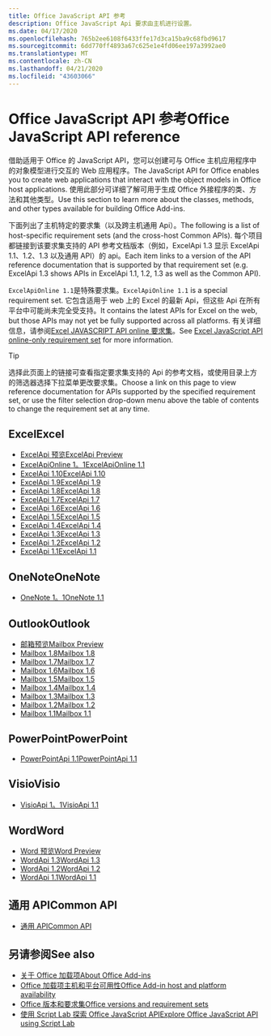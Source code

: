 ```yaml
---
title: Office JavaScript API 参考
description: Office JavaScript Api 要求由主机进行设置。
ms.date: 04/17/2020
ms.openlocfilehash: 765b2ee6108f6433ffe17d3ca15ba9c68fbd9617
ms.sourcegitcommit: 6dd770ff4893a67c625e1e4fd06ee197a3992ae0
ms.translationtype: MT
ms.contentlocale: zh-CN
ms.lasthandoff: 04/21/2020
ms.locfileid: "43603066"
---
```

# <a name="office-javascript-api-reference"></a><span data-ttu-id="38697-103">Office JavaScript API 参考</span><span class="sxs-lookup"><span data-stu-id="38697-103">Office JavaScript API reference</span></span>

<span data-ttu-id="38697-104">借助适用于 Office 的 JavaScript API，您可以创建可与 Office 主机应用程序中的对象模型进行交互的 Web 应用程序。</span><span class="sxs-lookup"><span data-stu-id="38697-104">The JavaScript API for Office enables you to create web applications that interact with the object models in Office host applications.</span></span> <span data-ttu-id="38697-105">使用此部分可详细了解可用于生成 Office 外接程序的类、方法和其他类型。</span><span class="sxs-lookup"><span data-stu-id="38697-105">Use this section to learn more about the classes, methods, and other types available for building Office Add-ins.</span></span>

<span data-ttu-id="38697-106">下面列出了主机特定的要求集（以及跨主机通用 Api）。</span><span class="sxs-lookup"><span data-stu-id="38697-106">The following is a list of host-specific requirement sets (and the cross-host Common APIs).</span></span> <span data-ttu-id="38697-107">每个项目都链接到该要求集支持的 API 参考文档版本（例如，ExcelApi 1.3 显示 ExcelApi 1.1、1.2、1.3 以及通用 API）的 api。</span><span class="sxs-lookup"><span data-stu-id="38697-107">Each item links to a version of the API reference documentation that is supported by that requirement set (e.g. ExcelApi 1.3 shows APIs in ExcelApi 1.1, 1.2, 1.3 as well as the Common API).</span></span>

<span data-ttu-id="38697-108">`ExcelApiOnline 1.1`是特殊要求集。</span><span class="sxs-lookup"><span data-stu-id="38697-108">`ExcelApiOnline 1.1` is a special requirement set.</span></span> <span data-ttu-id="38697-109">它包含适用于 web 上的 Excel 的最新 Api，但这些 Api 在所有平台中可能尚未完全受支持。</span><span class="sxs-lookup"><span data-stu-id="38697-109">It contains the latest APIs for Excel on the web, but those APIs may not yet be fully supported across all platforms.</span></span> <span data-ttu-id="38697-110">有关详细信息，请参阅[Excel JAVASCRIPT API online 要求集](/office/dev/add-ins/reference/requirement-sets/excel-api-online-requirement-set)。</span><span class="sxs-lookup"><span data-stu-id="38697-110">See [Excel JavaScript API online-only requirement set](/office/dev/add-ins/reference/requirement-sets/excel-api-online-requirement-set) for more information.</span></span>

> [!TIP]
> <span data-ttu-id="38697-111">选择此页面上的链接可查看指定要求集支持的 Api 的参考文档，或使用目录上方的筛选器选择下拉菜单更改要求集。</span><span class="sxs-lookup"><span data-stu-id="38697-111">Choose a link on this page to view reference documentation for APIs supported by the specified requirement set, or use the filter selection drop-down menu above the table of contents to change the requirement set at any time.</span></span>

## <a name="excel"></a><span data-ttu-id="38697-112">Excel</span><span class="sxs-lookup"><span data-stu-id="38697-112">Excel</span></span>

- [<span data-ttu-id="38697-113">ExcelApi 预览</span><span class="sxs-lookup"><span data-stu-id="38697-113">ExcelApi Preview</span></span>](/javascript/api/excel?view=excel-js-preview)
- [<span data-ttu-id="38697-114">ExcelApiOnline 1。1</span><span class="sxs-lookup"><span data-stu-id="38697-114">ExcelApiOnline 1.1</span></span>](/javascript/api/excel?view=excel-js-online)
- [<span data-ttu-id="38697-115">ExcelApi 1.10</span><span class="sxs-lookup"><span data-stu-id="38697-115">ExcelApi 1.10</span></span>](/javascript/api/excel?view=excel-js-1.10)
- [<span data-ttu-id="38697-116">ExcelApi 1.9</span><span class="sxs-lookup"><span data-stu-id="38697-116">ExcelApi 1.9</span></span>](/javascript/api/excel?view=excel-js-1.9)
- [<span data-ttu-id="38697-117">ExcelApi 1.8</span><span class="sxs-lookup"><span data-stu-id="38697-117">ExcelApi 1.8</span></span>](/javascript/api/excel?view=excel-js-1.8)
- [<span data-ttu-id="38697-118">ExcelApi 1.7</span><span class="sxs-lookup"><span data-stu-id="38697-118">ExcelApi 1.7</span></span>](/javascript/api/excel?view=excel-js-1.7)
- [<span data-ttu-id="38697-119">ExcelApi 1.6</span><span class="sxs-lookup"><span data-stu-id="38697-119">ExcelApi 1.6</span></span>](/javascript/api/excel?view=excel-js-1.6)
- [<span data-ttu-id="38697-120">ExcelApi 1.5</span><span class="sxs-lookup"><span data-stu-id="38697-120">ExcelApi 1.5</span></span>](/javascript/api/excel?view=excel-js-1.5)
- [<span data-ttu-id="38697-121">ExcelApi 1.4</span><span class="sxs-lookup"><span data-stu-id="38697-121">ExcelApi 1.4</span></span>](/javascript/api/excel?view=excel-js-1.4)
- [<span data-ttu-id="38697-122">ExcelApi 1.3</span><span class="sxs-lookup"><span data-stu-id="38697-122">ExcelApi 1.3</span></span>](/javascript/api/excel?view=excel-js-1.3)
- [<span data-ttu-id="38697-123">ExcelApi 1.2</span><span class="sxs-lookup"><span data-stu-id="38697-123">ExcelApi 1.2</span></span>](/javascript/api/excel?view=excel-js-1.2)
- [<span data-ttu-id="38697-124">ExcelApi 1.1</span><span class="sxs-lookup"><span data-stu-id="38697-124">ExcelApi 1.1</span></span>](/javascript/api/excel?view=excel-js-1.1)

## <a name="onenote"></a><span data-ttu-id="38697-125">OneNote</span><span class="sxs-lookup"><span data-stu-id="38697-125">OneNote</span></span>

- [<span data-ttu-id="38697-126">OneNote 1。1</span><span class="sxs-lookup"><span data-stu-id="38697-126">OneNote 1.1</span></span>](/javascript/api/onenote?view=onenote-js-1.1)

## <a name="outlook"></a><span data-ttu-id="38697-127">Outlook</span><span class="sxs-lookup"><span data-stu-id="38697-127">Outlook</span></span>

- [<span data-ttu-id="38697-128">邮箱预览</span><span class="sxs-lookup"><span data-stu-id="38697-128">Mailbox Preview</span></span>](/javascript/api/outlook?view=outlook-js-preview)
- [<span data-ttu-id="38697-129">Mailbox 1.8</span><span class="sxs-lookup"><span data-stu-id="38697-129">Mailbox 1.8</span></span>](/javascript/api/outlook?view=outlook-js-1.8)
- [<span data-ttu-id="38697-130">Mailbox 1.7</span><span class="sxs-lookup"><span data-stu-id="38697-130">Mailbox 1.7</span></span>](/javascript/api/outlook?view=outlook-js-1.7)
- [<span data-ttu-id="38697-131">Mailbox 1.6</span><span class="sxs-lookup"><span data-stu-id="38697-131">Mailbox 1.6</span></span>](/javascript/api/outlook?view=outlook-js-1.6)
- [<span data-ttu-id="38697-132">Mailbox 1.5</span><span class="sxs-lookup"><span data-stu-id="38697-132">Mailbox 1.5</span></span>](/javascript/api/outlook?view=outlook-js-1.5)
- [<span data-ttu-id="38697-133">Mailbox 1.4</span><span class="sxs-lookup"><span data-stu-id="38697-133">Mailbox 1.4</span></span>](/javascript/api/outlook?view=outlook-js-1.4)
- [<span data-ttu-id="38697-134">Mailbox 1.3</span><span class="sxs-lookup"><span data-stu-id="38697-134">Mailbox 1.3</span></span>](/javascript/api/outlook?view=outlook-js-1.3)
- [<span data-ttu-id="38697-135">Mailbox 1.2</span><span class="sxs-lookup"><span data-stu-id="38697-135">Mailbox 1.2</span></span>](/javascript/api/outlook?view=outlook-js-1.2)
- [<span data-ttu-id="38697-136">Mailbox 1.1</span><span class="sxs-lookup"><span data-stu-id="38697-136">Mailbox 1.1</span></span>](/javascript/api/outlook?view=outlook-js-1.1)

## <a name="powerpoint"></a><span data-ttu-id="38697-137">PowerPoint</span><span class="sxs-lookup"><span data-stu-id="38697-137">PowerPoint</span></span>

- [<span data-ttu-id="38697-138">PowerPointApi 1.1</span><span class="sxs-lookup"><span data-stu-id="38697-138">PowerPointApi 1.1</span></span>](/javascript/api/powerpoint?view=powerpoint-js-1.1)

## <a name="visio"></a><span data-ttu-id="38697-139">Visio</span><span class="sxs-lookup"><span data-stu-id="38697-139">Visio</span></span>

- [<span data-ttu-id="38697-140">VisioApi 1。1</span><span class="sxs-lookup"><span data-stu-id="38697-140">VisioApi 1.1</span></span>](/javascript/api/visio?view=visio-js-1.1)

## <a name="word"></a><span data-ttu-id="38697-141">Word</span><span class="sxs-lookup"><span data-stu-id="38697-141">Word</span></span>

- [<span data-ttu-id="38697-142">Word 预览</span><span class="sxs-lookup"><span data-stu-id="38697-142">Word Preview</span></span>](/javascript/api/word?view=word-js-preview)
- [<span data-ttu-id="38697-143">WordApi 1.3</span><span class="sxs-lookup"><span data-stu-id="38697-143">WordApi 1.3</span></span>](/javascript/api/word?view=word-js-1.3)
- [<span data-ttu-id="38697-144">WordApi 1.2</span><span class="sxs-lookup"><span data-stu-id="38697-144">WordApi 1.2</span></span>](/javascript/api/word?view=word-js-1.2)
- [<span data-ttu-id="38697-145">WordApi 1.1</span><span class="sxs-lookup"><span data-stu-id="38697-145">WordApi 1.1</span></span>](/javascript/api/word?view=word-js-1.1)

## <a name="common-api"></a><span data-ttu-id="38697-146">通用 API</span><span class="sxs-lookup"><span data-stu-id="38697-146">Common API</span></span>

- [<span data-ttu-id="38697-147">通用 API</span><span class="sxs-lookup"><span data-stu-id="38697-147">Common API</span></span>](/javascript/api/office?view=common-js)

## <a name="see-also"></a><span data-ttu-id="38697-148">另请参阅</span><span class="sxs-lookup"><span data-stu-id="38697-148">See also</span></span>

- [<span data-ttu-id="38697-149">关于 Office 加载项</span><span class="sxs-lookup"><span data-stu-id="38697-149">About Office Add-ins</span></span>](/office/dev/add-ins/overview)
- [<span data-ttu-id="38697-150">Office 加载项主机和平台可用性</span><span class="sxs-lookup"><span data-stu-id="38697-150">Office Add-in host and platform availability</span></span>](/office/dev/add-ins/overview/office-add-in-availability)
- [<span data-ttu-id="38697-151">Office 版本和要求集</span><span class="sxs-lookup"><span data-stu-id="38697-151">Office versions and requirement sets</span></span>](/office/dev/add-ins/develop/office-versions-and-requirement-sets)
- [<span data-ttu-id="38697-152">使用 Script Lab 探索 Office JavaScript API</span><span class="sxs-lookup"><span data-stu-id="38697-152">Explore Office JavaScript API using Script Lab</span></span>](/office/dev/add-ins/overview/explore-with-script-lab)
